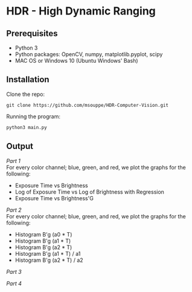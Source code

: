 # HDR - High Dynamic Ranging

## Prerequisites
- Python 3 
- Python packages: OpenCV, numpy, matplotlib.pyplot, scipy
- MAC OS or Windows 10 (Ubuntu Windows' Bash)

## Installation 
Clone the repo:
``` 
git clone https://github.com/msouppe/HDR-Computer-Vision.git
```

Running the program:
```bash
python3 main.py 
```
  
## Output
*Part 1*  
For every color channel; blue, green, and red, we plot the graphs for the following:  
- Exposure Time vs Brightness  
- Log of Exposure Time vs Log of Brightness with Regression  
- Exposure Time vs Brightness'G  
  
*Part 2*   
For every color channel; blue, green, and red, we plot the graphs for the following:     
- Histogram B'g (a0 * T)   
- Histogram B'g (a1 * T)   
- Histogram B'g (a2 * T)     
- Histogram B'g (a1 * T) / a1      
- Histogram B'g (a2 * T) / a2     
  
*Part 3*

*Part 4*
